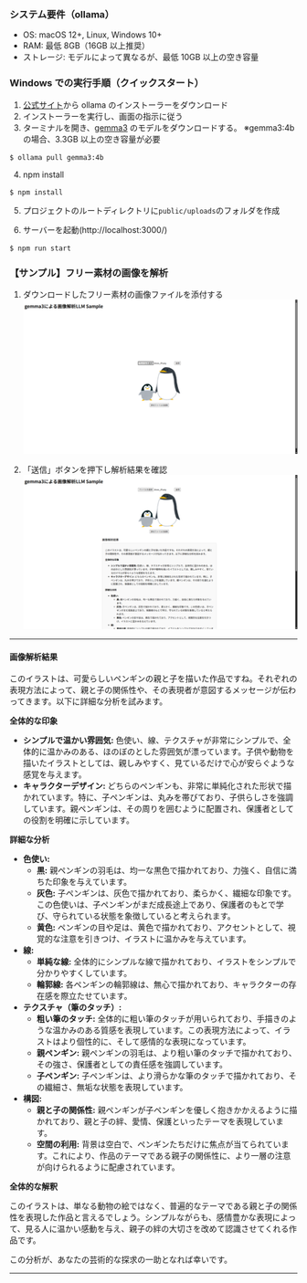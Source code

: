 ### システム要件（ollama）

- OS: macOS 12+, Linux, Windows 10+
- RAM: 最低 8GB（16GB 以上推奨）
- ストレージ: モデルによって異なるが、最低 10GB 以上の空き容量

### Windows での実行手順（クイックスタート）

1. [公式サイト](https://ollama.com/)から ollama のインストーラーをダウンロード
2. インストーラーを実行し、画面の指示に従う
3. ターミナルを開き、[gemma3](https://ollama.com/library/gemma3:4b) のモデルをダウンロードする。
   ※gemma3:4b の場合、3.3GB 以上の空き容量が必要

```
$ ollama pull gemma3:4b
```

4. npm install

```
$ npm install
```

5. プロジェクトのルートディレクトリに`public/uploads`のフォルダを作成

6. サーバーを起動(http://localhost:3000/)

```
$ npm run start
```

### 【サンプル】フリー素材の画像を解析

1. ダウンロードしたフリー素材の画像ファイルを添付する
   ![画像解析前](./src/sample/スクリーンショット%202025-08-11%20232644.png)

2. 「送信」ボタンを押下し解析結果を確認
   ![画像解析後](./src/sample/スクリーンショット%202025-08-11%20232704.png)

---

#### 画像解析結果

このイラストは、可愛らしいペンギンの親と子を描いた作品ですね。それぞれの表現方法によって、親と子の関係性や、その表現者が意図するメッセージが伝わってきます。以下に詳細な分析を試みます。

**全体的な印象**

- **シンプルで温かい雰囲気:** 色使い、線、テクスチャが非常にシンプルで、全体的に温かみのある、ほのぼのとした雰囲気が漂っています。子供や動物を描いたイラストとしては、親しみやすく、見ているだけで心が安らぐような感覚を与えます。
- **キャラクターデザイン:** どちらのペンギンも、非常に単純化された形状で描かれています。特に、子ペンギンは、丸みを帯びており、子供らしさを強調しています。親ペンギンは、その周りを囲むように配置され、保護者としての役割を明確に示しています。

**詳細な分析**

- **色使い:**
  - **黒:** 親ペンギンの羽毛は、均一な黒色で描かれており、力強く、自信に満ちた印象を与えています。
  - **灰色:** 子ペンギンは、灰色で描かれており、柔らかく、繊細な印象です。この色使いは、子ペンギンがまだ成長途上であり、保護者のもとで学び、守られている状態を象徴していると考えられます。
  - **黄色:** ペンギンの目や足は、黄色で描かれており、アクセントとして、視覚的な注意を引きつけ、イラストに温かみを与えています。
- **線:**
  - **単純な線:** 全体的にシンプルな線で描かれており、イラストをシンプルで分かりやすくしています。
  - **輪郭線:** 各ペンギンの輪郭線は、無心で描かれており、キャラクターの存在感を際立たせています。
- **テクスチャ（筆のタッチ）:**
  - **粗い筆のタッチ:** 全体的に粗い筆のタッチが用いられており、手描きのような温かみのある質感を表現しています。この表現方法によって、イラストはより個性的に、そして感情的な表現になっています。
  - **親ペンギン:** 親ペンギンの羽毛は、より粗い筆のタッチで描かれており、その強さ、保護者としての責任感を強調しています。
  - **子ペンギン:** 子ペンギンは、より滑らかな筆のタッチで描かれており、その繊細さ、無垢な状態を表現しています。
- **構図:**
  - **親と子の関係性:** 親ペンギンが子ペンギンを優しく抱きかかえるように描かれており、親と子の絆、愛情、保護といったテーマを表現しています。
  - **空間の利用:** 背景は空白で、ペンギンたちだけに焦点が当てられています。これにより、作品のテーマである親子の関係性に、より一層の注意が向けられるように配慮されています。

**全体的な解釈**

このイラストは、単なる動物の絵ではなく、普遍的なテーマである親と子の関係性を表現した作品と言えるでしょう。シンプルながらも、感情豊かな表現によって、見る人に温かい感動を与え、親子の絆の大切さを改めて認識させてくれる作品です。

この分析が、あなたの芸術的な探求の一助となれば幸いです。

---
